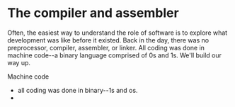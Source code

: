 # The compiler and assembler

Often, the easiest way to understand the role of software is to explore what development was like before it existed. Back in the day, there was no preprocessor, compiler, assembler, or linker. All coding was done in machine code--a binary language comprised of 0s and 1s. We'll build our way up.&#x20;





Machine code

* all coding was done in binary--1s and os.&#x20;
*
